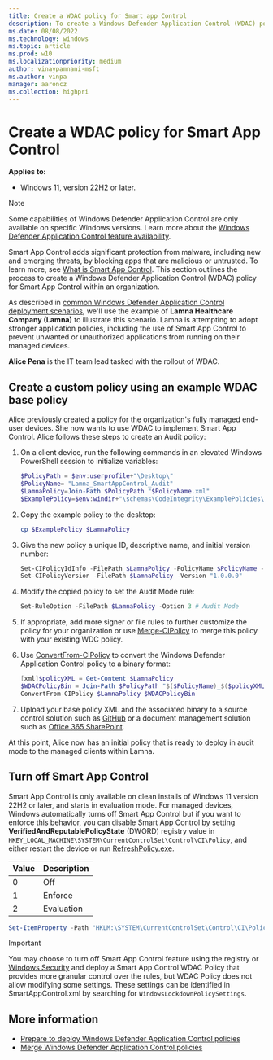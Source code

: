 ```yaml
---
title: Create a WDAC policy for Smart app Control
description: To create a Windows Defender Application Control (WDAC) policy to enforce Smart app Control within your organization, follow this guide.
ms.date: 08/08/2022
ms.technology: windows
ms.topic: article
ms.prod: w10
ms.localizationpriority: medium
author: vinaypamnani-msft
ms.author: vinpa
manager: aaroncz
ms.collection: highpri
---
```


# Create a WDAC policy for Smart App Control

**Applies to:**

- Windows 11, version 22H2 or later.

> [!NOTE]
> Some capabilities of Windows Defender Application Control are only available on specific Windows versions. Learn more about the [Windows Defender Application Control feature availability](feature-availability.md).

Smart App Control adds significant protection from malware, including new and emerging threats, by blocking apps that are malicious or untrusted. To learn more, see [What is Smart App Control](https://support.microsoft.com/topic/what-is-smart-app-control-285ea03d-fa88-4d56-882e-6698afdb7003). This section outlines the process to create a Windows Defender Application Control (WDAC) policy for Smart App Control within an organization.

As described in [common Windows Defender Application Control deployment scenarios](types-of-devices.md#an-introduction-to-lamna-healthcare-company), we'll use the example of **Lamna Healthcare Company (Lamna)** to illustrate this scenario. Lamna is attempting to adopt stronger application policies, including the use of Smart App Control to prevent unwanted or unauthorized applications from running on their managed devices.

**Alice Pena** is the IT team lead tasked with the rollout of WDAC.

## Create a custom policy using an example WDAC base policy

Alice previously created a policy for the organization's fully managed end-user devices. She now wants to use WDAC to implement Smart App Control. Alice follows these steps to create an Audit policy:

1. On a client device, run the following commands in an elevated Windows PowerShell session to initialize variables:

    ```powershell
    $PolicyPath = $env:userprofile+"\Desktop\"
    $PolicyName= "Lamna_SmartAppControl_Audit"
    $LamnaPolicy=Join-Path $PolicyPath "$PolicyName.xml"
    $ExamplePolicy=$env:windir+"\schemas\CodeIntegrity\ExamplePolicies\SmartAppControl.xml"
    ```

1. Copy the example policy to the desktop:

    ```powershell
    cp $ExamplePolicy $LamnaPolicy
    ```

1. Give the new policy a unique ID, descriptive name, and initial version number:

    ```powershell
    Set-CIPolicyIdInfo -FilePath $LamnaPolicy -PolicyName $PolicyName -ResetPolicyID
    Set-CIPolicyVersion -FilePath $LamnaPolicy -Version "1.0.0.0"
    ```

1. Modify the copied policy to set the Audit Mode rule:

    ```powershell
    Set-RuleOption -FilePath $LamnaPolicy -Option 3 # Audit Mode
    ```

1. If appropriate, add more signer or file rules to further customize the policy for your organization or use [Merge-CIPolicy](/powershell/module/configci/merge-cipolicy) to merge this policy with your existing WDC policy.

1. Use [ConvertFrom-CIPolicy](/powershell/module/configci/convertfrom-cipolicy) to convert the Windows Defender Application Control policy to a binary format:

    ```powershell
    [xml]$policyXML = Get-Content $LamnaPolicy
    $WDACPolicyBin = Join-Path $PolicyPath "$($PolicyName)_$($policyXML.SiPolicy.PolicyID).cip"
    ConvertFrom-CIPolicy $LamnaPolicy $WDACPolicyBin
    ```

1. Upload your base policy XML and the associated binary to a source control solution such as [GitHub](https://github.com/) or a document management solution such as [Office 365 SharePoint](https://products.office.com/sharepoint/collaboration).

At this point, Alice now has an initial policy that is ready to deploy in audit mode to the managed clients within Lamna.

## Turn off Smart App Control

Smart App Control is only available on clean installs of Windows 11 version 22H2 or later, and starts in evaluation mode. For managed devices, Windows automatically turns off Smart App Control but if you want to enforce this behavior, you can disable Smart App Control by setting **VerifiedAndReputablePolicyState** (DWORD) registry value in `HKEY_LOCAL_MACHINE\SYSTEM\CurrentControlSet\Control\CI\Policy`, and either restart the device or run [RefreshPolicy.exe](https://www.microsoft.com/download/details.aspx?id=102925).

| Value | Description |
|-------|-------------|
| 0     | Off         |
| 1     | Enforce     |
| 2     | Evaluation  |

```powershell
Set-ItemProperty -Path "HKLM:\SYSTEM\CurrentControlSet\Control\CI\Policy" -Name VerifiedAndReputablePolicyState -Value 0 -Type DWORD -Force
```

> [!IMPORTANT]
> You may choose to turn off Smart App Control feature using the registry or [Windows Security](https://support.microsoft.com/windows/device-protection-in-windows-security-afa11526-de57-b1c5-599f-3a4c6a61c5e2) and deploy a Smart App Control WDAC Policy that provides more granular control over the rules, but WDAC Policy does not allow modifying some settings. These settings can be identified in SmartAppControl.xml by searching for `WindowsLockdownPolicySettings`.

## More information

- [Prepare to deploy Windows Defender Application Control policies](windows-defender-application-control-deployment-guide.md)
- [Merge Windows Defender Application Control policies](merge-windows-defender-application-control-policies.md)
